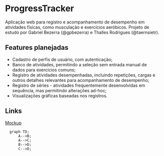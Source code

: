 # ProgressTracker

Aplicação web para registro e acompanhamento de desempenho em atividades
físicas, como musculação e exercícios aeróbicos. Projeto de estudo por Gabriel
Bezerra (@gpbezerra) e Thalles Rodrigues (@taernsietr).

## Features planejadas

- Cadastro de perfis de usuário, com autenticação;
- Banco de atividades, permitindo a seleção sem entrada manual de dados para
  exercícios comuns;
- Registro de atividades desempenhadas, incluindo repetições, cargas e outros
  detalhes relevantes para acompanhamento de desempenho;
- Registro de séries - atividades frequentemente desenvolvidas em sequência, mas
  permitindo alterações ad-hoc;
- Visualizações gráficas baseadas nos registros.

## Links 

[Mockup](https://www.figma.com/file/vbfZ6DxzSfleG32ecIMEEJ/Untitled?type=design&node-id=0%3A1&mode=design&t=iHSwIggCCQ4EJQja-1)

```mermaid
  graph TD;
      A-->B;
      A-->C;
      B-->D;
      C-->D;
```
